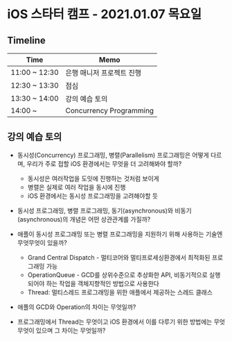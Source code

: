# iOS 스타터 캠프 - 2021.01.07 목요일

## Timeline

Time          | Memo 
------------- | ------
11:00 ~ 12:30 | 은행 매니저 프로젝트 진행
12:30 ~ 13:30 | 점심
13:30 ~ 14:00 | 강의 예습 토의
14:00 ~       | Concurrency Programming

## 강의 예습 토의

- 동시성(Concurrency) 프로그래밍, 병렬(Parallelism) 프로그래밍은 어떻게 다르며, 우리가 주로 접할 iOS 환경에서는 무엇을 더 고려해봐야 할까?
    - 동시성은 여러작업을 도잇에 진행하는 것처럼 보이게 
    - 병렬은 실제로 여러 작업을 동시에 진행
    - iOS 환경에서는 동시성 프로그래밍을 고려해야할 듯

- 동시성 프로그래밍, 병렬 프로그래밍, 동기(asynchronous)와 비동기(asynchronous)의 개념은 어떤 상관관계를 가질까?

- 애플이 동시성 프로그래밍 또는 병렬 프로그래밍을 지원하기 위해 사용하는 기술엔 무엇무엇이 있을까?
    - Grand Central Dispatch - 멀티코어와 멀티프로세싱환경에서 최적화된 프로그래밍 가능
    - OperationQueue - GCD를 상위수준으로 추상화한 API, 비동기적으로 실행되어야 하는 작업을 객체지향적인 방법으로 사용한다
    - Thread: 멀티스레드 프로그래밍을 위한 애플에서 제공하는 스레드 클래스

- 애플의 GCD와 Operation의 차이는 무엇일까?

- 프로그래밍에서 Thread는 무엇이고 iOS 환경에서 이를 다루기 위한 방법에는 무엇무엇이 있으며 그 차이는 무엇일까?